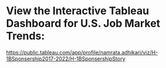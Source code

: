 # View the Interactive Tableau Dashboard for U.S. Job Market Trends:

https://public.tableau.com/app/profile/namrata.adhikari/viz/H-1BSponsership2017-2022/H-1BSponsershipStory
